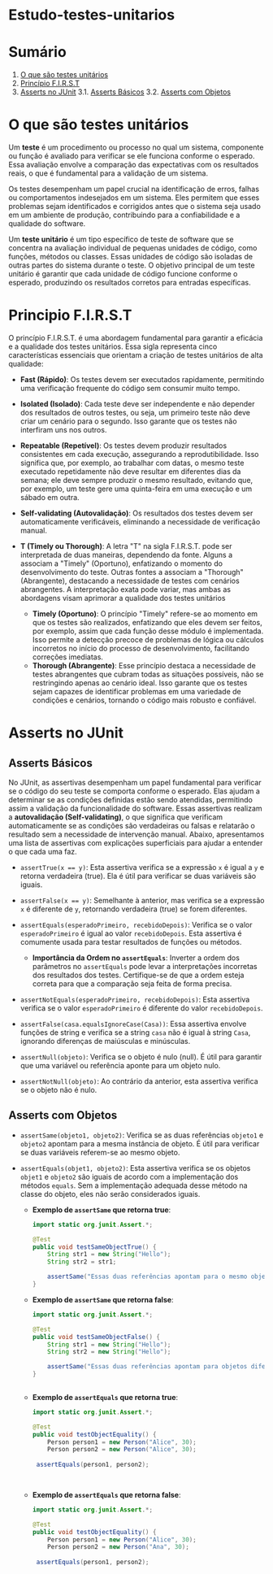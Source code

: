 # Estudo-testes-unitarios

# Sumário
1. [O que são testes unitários](#o-que-são-testes-unitários)
2. [Princípio F.I.R.S.T](#princípio-first)
3. [Asserts no JUnit](#asserts-no-junit)
   3.1. [Asserts Básicos](#asserts-básicos)
   3.2. [Asserts com Objetos](#asserts-com-objetos)

# O que são testes unitários

Um **teste** é um procedimento ou processo no qual um sistema, componente ou função é avaliado para verificar se ele funciona conforme o esperado. Essa avaliação envolve a comparação das expectativas com os resultados reais, o que é fundamental para a validação de um sistema.

Os testes desempenham um papel crucial na identificação de erros, falhas ou comportamentos indesejados em um sistema. Eles permitem que esses problemas sejam identificados e corrigidos antes que o sistema seja usado em um ambiente de produção, contribuindo para a confiabilidade e a qualidade do software.

Um **teste unitário** é um tipo específico de teste de software que se concentra na avaliação individual de pequenas unidades de código, como funções, métodos ou classes. Essas unidades de código são isoladas de outras partes do sistema durante o teste. O objetivo principal de um teste unitário é garantir que cada unidade de código funcione conforme o esperado, produzindo os resultados corretos para entradas específicas.

# Principio F.I.R.S.T

O princípio F.I.R.S.T. é uma abordagem fundamental para garantir a eficácia e a qualidade dos testes unitários. Essa sigla representa cinco características essenciais que orientam a criação de testes unitários de alta qualidade:

- **Fast (Rápido)**: Os testes devem ser executados rapidamente, permitindo uma verificação frequente do código sem consumir muito tempo.

- **Isolated (Isolado)**: Cada teste deve ser independente e não depender dos resultados de outros testes, ou seja, um primeiro teste não deve criar um cenário para o segundo. Isso garante que os testes não interfiram uns nos outros.

- **Repeatable (Repetível)**: Os testes devem produzir resultados consistentes em cada execução, assegurando a reprodutibilidade. Isso significa que, por exemplo, ao trabalhar com datas, o mesmo teste executado repetidamente não deve resultar em diferentes dias da semana; ele deve sempre produzir o mesmo resultado, evitando que, por exemplo, um teste gere uma quinta-feira em uma execução e um sábado em outra.

- **Self-validating (Autovalidação)**: Os resultados dos testes devem ser automaticamente verificáveis, eliminando a necessidade de verificação manual.

- **T (Timely ou Thorough)**: A letra "T" na sigla F.I.R.S.T. pode ser interpretada de duas maneiras, dependendo da fonte. Alguns a associam a "Timely" (Oportuno), enfatizando o momento do desenvolvimento do teste. Outras fontes a associam a "Thorough" (Abrangente), destacando a necessidade de testes com cenários abrangentes. A interpretação exata pode variar, mas ambas as abordagens visam aprimorar a qualidade dos testes unitários
  - **Timely (Oportuno)**: O princípio "Timely" refere-se ao momento em que os testes são realizados, enfatizando que eles devem ser feitos, por exemplo, assim que cada função desse módulo é implementada. Isso permite a detecção precoce de problemas de lógica ou cálculos incorretos no início do processo de desenvolvimento, facilitando correções imediatas.
  - **Thorough (Abrangente)**: Esse princípio destaca a necessidade de testes abrangentes que cubram todas as situações possíveis, não se restringindo apenas ao cenário ideal. Isso garante que os testes sejam capazes de identificar problemas em uma variedade de condições e cenários, tornando o código mais robusto e confiável.

# Asserts no JUnit

## Asserts Básicos

No JUnit, as assertivas desempenham um papel fundamental para verificar se o código do seu teste se comporta conforme o esperado. Elas ajudam a determinar se as condições definidas estão sendo atendidas, permitindo assim a validação da funcionalidade do software. Essas assertivas realizam a **autovalidação (Self-validating)**, o que significa que verificam automaticamente se as condições são verdadeiras ou falsas e relatarão o resultado sem a necessidade de intervenção manual. Abaixo, apresentamos uma lista de assertivas com explicações superficiais para ajudar a entender o que cada uma faz.

- `assertTrue(x == y)`: Esta assertiva verifica se a expressão `x` é igual a `y` e retorna verdadeira (true). Ela é útil para verificar se duas variáveis são iguais.

- `assertFalse(x == y)`: Semelhante à anterior, mas verifica se a expressão `x` é diferente de `y`, retornando verdadeira (true) se forem diferentes.

- `assertEquals(esperadoPrimeiro, recebidoDepois)`: Verifica se o valor `esperadoPrimeiro` é igual ao valor `recebidoDepois`. Esta assertiva é comumente usada para testar resultados de funções ou métodos.

    - **Importância da Ordem no `assertEquals`**: Inverter a ordem dos parâmetros no `assertEquals` pode levar a interpretações incorretas dos resultados dos testes. Certifique-se de que a ordem esteja correta para que a comparação seja feita de forma precisa.

- `assertNotEquals(esperadoPrimeiro, recebidoDepois)`: Esta assertiva verifica se o valor `esperadoPrimeiro` é diferente do valor `recebidoDepois`.

- `assertFalse(casa.equalsIgnoreCase(Casa))`: Essa assertiva envolve funções de string e verifica se a string `casa` não é igual à string `Casa`, ignorando diferenças de maiúsculas e minúsculas.

- `assertNull(objeto)`: Verifica se o objeto é nulo (null). É útil para garantir que uma variável ou referência aponte para um objeto nulo.

- `assertNotNull(objeto)`: Ao contrário da anterior, esta assertiva verifica se o objeto não é nulo.

## Asserts com Objetos

- `assertSame(objeto1, objeto2)`: Verifica se as duas referências `objeto1` e `objeto2` apontam para a mesma instância de objeto. É útil para verificar se duas variáveis referem-se ao mesmo objeto.

- `assertEquals(objet1, objeto2)`: Esta assertiva verifica se os objetos `objet1` e `objeto2` são iguais de acordo com a implementação dos métodos `equals`. Sem a implementação adequada desse método na classe do objeto, eles não serão considerados iguais.

    - **Exemplo de `assertSame` que retorna true**:

      ```java
      import static org.junit.Assert.*;
      
      @Test
      public void testSameObjectTrue() {
          String str1 = new String("Hello");
          String str2 = str1;
      
          assertSame("Essas duas referências apontam para o mesmo objeto", str1, str2);
      }

    - **Exemplo de `assertSame` que retorna false**:

      ```java
      import static org.junit.Assert.*;
      
      @Test
      public void testSameObjectFalse() {
          String str1 = new String("Hello");
          String str2 = new String("Hello");
      
          assertSame("Essas duas referências apontam para objetos diferentes", str1, str2);
      }
    
    - **Exemplo de `assertEquals` que retorna true**:
   
       ```java
       import static org.junit.Assert.*;
   
       @Test
       public void testObjectEquality() {
           Person person1 = new Person("Alice", 30);
           Person person2 = new Person("Alice", 30);
    
        assertEquals(person1, person2);

           
    - **Exemplo de `assertEquals` que retorna false**:
   
       ```java
       import static org.junit.Assert.*;
   
       @Test
       public void testObjectEquality() {
           Person person1 = new Person("Alice", 30);
           Person person2 = new Person("Ana", 30);
    
        assertEquals(person1, person2);
       ```
